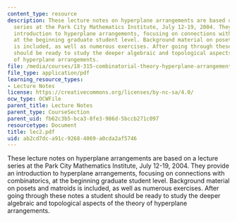 ```yaml
---
content_type: resource
description: These lecture notes on hyperplane arrangements are based on a lecture
  series at the Park City Mathematics Institute, July 12-19, 2004. They provide an
  introduction to hyperplane arrangements, focusing on connections with combinatorics,
  at the beginning graduate student level. Background material on posets and matroids
  is included, as well as numerous exercises. After going through these notes a student
  should be ready to study the deeper algebraic and topological aspects of the theory
  of hyperplane arrangements.
file: /media/courses/18-315-combinatorial-theory-hyperplane-arrangements-fall-2004/ab2cd7dca91c92684069a0cda2af5746_lec2.pdf
file_type: application/pdf
learning_resource_types:
- Lecture Notes
license: https://creativecommons.org/licenses/by-nc-sa/4.0/
ocw_type: OCWFile
parent_title: Lecture Notes
parent_type: CourseSection
parent_uid: fb62c3b5-bca3-8fe3-986d-5bccb271c097
resourcetype: Document
title: lec2.pdf
uid: ab2cd7dc-a91c-9268-4069-a0cda2af5746
---
```

These lecture notes on hyperplane arrangements are based on a lecture series at the Park City Mathematics Institute, July 12-19, 2004. They provide an introduction to hyperplane arrangements, focusing on connections with combinatorics, at the beginning graduate student level. Background material on posets and matroids is included, as well as numerous exercises. After going through these notes a student should be ready to study the deeper algebraic and topological aspects of the theory of hyperplane arrangements.